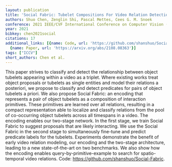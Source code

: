 ```yaml
---
layout: publication
title: 'Social Fabric: Tubelet Compositions For Video Relation Detection'
authors: Shuo Chen, Zenglin Shi, Pascal Mettes, Cees G. M. Snoek
conference: 2021 IEEE/CVF International Conference on Computer Vision (ICCV)
year: 2021
bibkey: chen2021social
citations: 17
additional_links: [{name: Code, url: 'https://github.com/shanshuo/Social-Fabric'},
  {name: Paper, url: 'https://arxiv.org/abs/2108.08363'}]
tags: ["ICCV"]
short_authors: Chen et al.
---
```

This paper strives to classify and detect the relationship between object
tubelets appearing within a video as a <subject-predicate-object> triplet.
Where existing works treat object proposals or tubelets as single entities and
model their relations a posteriori, we propose to classify and detect
predicates for pairs of object tubelets a priori. We also propose Social
Fabric: an encoding that represents a pair of object tubelets as a composition
of interaction primitives. These primitives are learned over all relations,
resulting in a compact representation able to localize and classify relations
from the pool of co-occurring object tubelets across all timespans in a video.
The encoding enables our two-stage network. In the first stage, we train Social
Fabric to suggest proposals that are likely interacting. We use the Social
Fabric in the second stage to simultaneously fine-tune and predict predicate
labels for the tubelets. Experiments demonstrate the benefit of early video
relation modeling, our encoding and the two-stage architecture, leading to a
new state-of-the-art on two benchmarks. We also show how the encoding enables
query-by-primitive-example to search for spatio-temporal video relations. Code:
https://github.com/shanshuo/Social-Fabric.